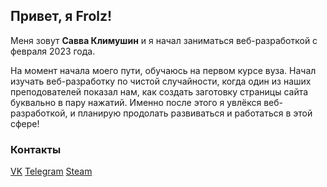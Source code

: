 ## Привет, я Frolz!
Меня зовут **Савва Климушин** и я начал заниматься веб-разработкой с февраля 2023 года.

На момент начала моего пути, обучаюсь на первом курсе вуза.
Начал изучать веб-разработку по чистой случайности, когда один из наших преподователей показал нам, как создать заготовку страницы сайта буквально в пару нажатий.
Именно после этого я увлёкся веб-разработкой, и планирую продолать развиваться и работаться в этой сфере!

### Контакты

[VK](https://vk.com/frollz)
[Telegram](t.me/Frollz)
[Steam](https://steamcommunity.com/id/frolz/)
